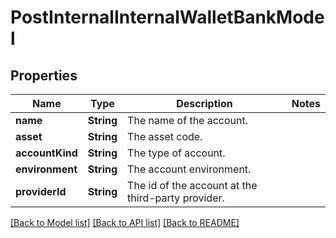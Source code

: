 # PostInternalInternalWalletBankModel

## Properties
Name | Type | Description | Notes
------------ | ------------- | ------------- | -------------
**name** | **String** | The name of the account. | 
**asset** | **String** | The asset code. | 
**accountKind** | **String** | The type of account. | 
**environment** | **String** | The account environment. | 
**providerId** | **String** | The id of the account at the third-party provider. | 

[[Back to Model list]](../README.md#documentation-for-models) [[Back to API list]](../README.md#documentation-for-api-endpoints) [[Back to README]](../README.md)


